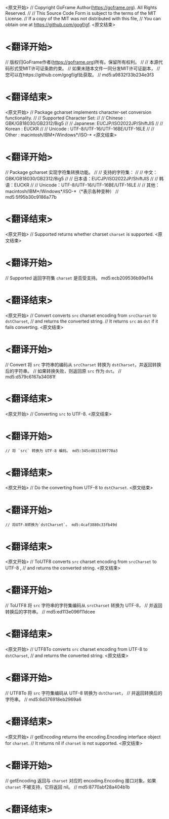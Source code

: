 
<原文开始>
// Copyright GoFrame Author(https://goframe.org). All Rights Reserved.
//
// This Source Code Form is subject to the terms of the MIT License.
// If a copy of the MIT was not distributed with this file,
// You can obtain one at https://github.com/gogf/gf.
<原文结束>

# <翻译开始>
// 版权归GoFrame作者(https://goframe.org)所有。保留所有权利。
//
// 本源代码形式受MIT许可证条款约束。
// 如果未随本文件一同分发MIT许可证副本，
// 您可以在https://github.com/gogf/gf处获取。
// md5:a9832f33b234e3f3
# <翻译结束>


<原文开始>
// Package gcharset implements character-set conversion functionality.
//
// Supported Character Set:
//
// Chinese : GBK/GB18030/GB2312/Big5
//
// Japanese: EUCJP/ISO2022JP/ShiftJIS
//
// Korean  : EUCKR
//
// Unicode : UTF-8/UTF-16/UTF-16BE/UTF-16LE
//
// Other   : macintosh/IBM*/Windows*/ISO-*
<原文结束>

# <翻译开始>
// Package gcharset 实现字符集转换功能。
//
// 支持的字符集：
//
// 中文：GBK/GB18030/GB2312/Big5
//
// 日本语：EUCJP/ISO2022JP/ShiftJIS
//
// 韩语：EUCKR
//
// Unicode：UTF-8/UTF-16/UTF-16BE/UTF-16LE
//
// 其他：macintosh/IBM*/Windows*/ISO-*（*表示各种变种）
// md5:5f95b30c9186a77b
# <翻译结束>


<原文开始>
// Supported returns whether charset `charset` is supported.
<原文结束>

# <翻译开始>
// Supported 返回字符集 `charset` 是否受支持。 md5:ecb209536b99e114
# <翻译结束>


<原文开始>
// Convert converts `src` charset encoding from `srcCharset` to `dstCharset`,
// and returns the converted string.
// It returns `src` as `dst` if it fails converting.
<原文结束>

# <翻译开始>
// Convert 将 `src` 字符串的编码从 `srcCharset` 转换为 `dstCharset`，并返回转换后的字符串。
// 如果转换失败，则返回原 `src` 作为 `dst`。
// md5:d579c6167a34081f
# <翻译结束>


<原文开始>
// Converting `src` to UTF-8.
<原文结束>

# <翻译开始>
	// 将 `src` 转换为 UTF-8 编码。 md5:345cd013199770a3
# <翻译结束>


<原文开始>
// Do the converting from UTF-8 to `dstCharset`.
<原文结束>

# <翻译开始>
	// 将UTF-8转换为`dstCharset`。 md5:4caf3880c33fb49d
# <翻译结束>


<原文开始>
// ToUTF8 converts `src` charset encoding from `srcCharset` to UTF-8 ,
// and returns the converted string.
<原文结束>

# <翻译开始>
// ToUTF8 将 `src` 字符串的字符集编码从 `srcCharset` 转换为 UTF-8，
// 并返回转换后的字符串。
// md5:ed113e096f11dcee
# <翻译结束>


<原文开始>
// UTF8To converts `src` charset encoding from UTF-8 to `dstCharset`,
// and returns the converted string.
<原文结束>

# <翻译开始>
// UTF8To 将 `src` 字符集编码从 UTF-8 转换为 `dstCharset`，
// 并返回转换后的字符串。
// md5:6d376918eb2969a6
# <翻译结束>


<原文开始>
// getEncoding returns the encoding.Encoding interface object for `charset`.
// It returns nil if `charset` is not supported.
<原文结束>

# <翻译开始>
// getEncoding 返回与 `charset` 对应的 encoding.Encoding 接口对象。如果 `charset` 不被支持，它将返回 nil。
// md5:8770abf28a404b1b
# <翻译结束>

